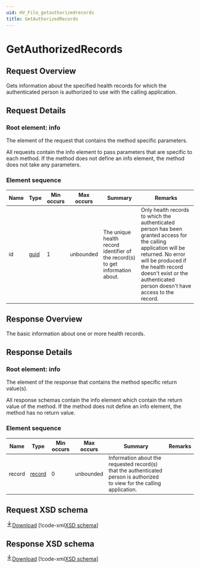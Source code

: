 ```yaml
---
uid: HV_File_getauthorizedrecords
title: GetAuthorizedRecords
---
```


# GetAuthorizedRecords

## Request Overview

Gets information about the specified health records for which the authenticated person is authorized to use with the calling application.

## Request Details

<a name='info'></a>

### Root element: info

The element of the request that contains the method specific parameters.

All requests contain the info element to pass parameters that are specific to each method. If the method does not define an info element, the method does not take any parameters.

### Element sequence

Name|Type|Min occurs|Max occurs|Summary|Remarks
---|---|---|---|---|---
id|[guid](xref:HV_File_types#guid)|1|unbounded|The unique health record identifier of the record(s) to get information about.|Only health records to which the authenticated person has been granted access for the calling application will be returned. No error will be produced if the health record doesn't exist or the authenticated person doesn't have access to the record.

## Response Overview

The basic information about one or more health records.

## Response Details

<a name='info'></a>

### Root element: info

The element of the response that contains the method specific return value(s).

All response schemas contain the info element which contain the return value of the method. If the method does not define an info element, the method has no return value.

### Element sequence

Name|Type|Min occurs|Max occurs|Summary|Remarks
---|---|---|---|---|---
record|[record](xref:HV_File_record)|0|unbounded|Information about the requested record(s) that the authenticated person is authorized to view for the calling application.|

## Request XSD schema
[![Download](/healthvault/images/download.png)Download](../xsd/method-getauthorizedrecords.xsd)
[!code-xml[XSD schema](../xsd/method-getauthorizedrecords.xsd)]

## Response XSD schema
[![Download](/healthvault/images/download.png)Download](../xsd/response-getauthorizedrecords.xsd)
[!code-xml[XSD schema](../xsd/response-getauthorizedrecords.xsd)]

